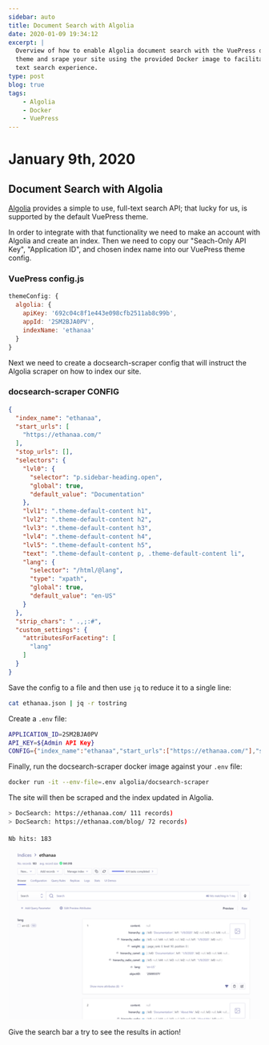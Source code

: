 ```yaml
---
sidebar: auto
title: Document Search with Algolia
date: 2020-01-09 19:34:12
excerpt: |
  Overview of how to enable Algolia document search with the VuePress default 
  theme and srape your site using the provided Docker image to facilitate a full 
  text search experience.
type: post
blog: true
tags:
    - Algolia
    - Docker    
    - VuePress    
---
```


# January 9th, 2020

## Document Search with Algolia

[Algolia](https://www.algolia.com/) provides a simple to use, full-text search
API; that lucky for us, is supported by the default VuePress theme.

In order to integrate with that functionality we need to make an account with
Algolia and create an index. Then we need to copy our "Seach-Only API Key",
"Application ID", and chosen index name into our VuePress theme config.

### VuePress config.js
```javascript
themeConfig: {
  algolia: {
    apiKey: '692c04c8f1e443e098cfb2511ab8c99b',
    appId: '2SM2BJA0PV',
    indexName: 'ethanaa'
  }
}
```

Next we need to create a docsearch-scraper config that will instruct the Algolia
scraper on how to index our site.

### docsearch-scraper CONFIG
```json
{
  "index_name": "ethanaa",
  "start_urls": [
    "https://ethanaa.com/"
  ],
  "stop_urls": [],
  "selectors": {
    "lvl0": {
      "selector": "p.sidebar-heading.open",
      "global": true,
      "default_value": "Documentation"
    },
    "lvl1": ".theme-default-content h1",
    "lvl2": ".theme-default-content h2",
    "lvl3": ".theme-default-content h3",
    "lvl4": ".theme-default-content h4",
    "lvl5": ".theme-default-content h5",
    "text": ".theme-default-content p, .theme-default-content li",
    "lang": {
      "selector": "/html/@lang",
      "type": "xpath",
      "global": true,
      "default_value": "en-US"
    }
  },
  "strip_chars": " .,;:#",
  "custom_settings": {
    "attributesForFaceting": [
      "lang"
    ]
  }
}
```

Save the config to a file and then use `jq` to reduce it to a single line:

```bash
cat ethanaa.json | jq -r tostring
```

Create a `.env` file:

```bash
APPLICATION_ID=2SM2BJA0PV
API_KEY=${Admin API Key}
CONFIG={"index_name":"ethanaa","start_urls":["https://ethanaa.com/"],"stop_urls":[],"selectors":{"lvl0":{"selector":"p.sidebar-heading.open","global":true,"default_value":"Documentation"},"lvl1":".theme-default-content h1","lvl2":".theme-default-content h2","lvl3":".theme-default-content h3","lvl4":".theme-default-content h4","lvl5":".theme-default-content h5","text":".theme-default-content p, .theme-default-content li","lang":{"selector":"/html/@lang","type":"xpath","global":true,"default_value":"en-US"}},"strip_chars":" .,;:#","custom_settings":{"attributesForFaceting":["lang"]}}
```

Finally, run the docsearch-scraper docker image against your `.env` file:

```bash
docker run -it --env-file=.env algolia/docsearch-scraper
```

The site will then be scraped and the index updated in Algolia.

```bash
> DocSearch: https://ethanaa.com/ 111 records)
> DocSearch: https://ethanaa.com/blog/ 72 records)

Nb hits: 183
```

![Algolia Index](./img/algolia_index.png)

Give the search bar a try to see the results in action!

<ClientOnly>
  <Disqus shortname="ethanaa" />
</ClientOnly>
